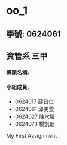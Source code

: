 # oo_1

## 學號: 0624061

## 資管系 三甲

#### 專題名稱: 

#### 小組成員:
* 0624017 薛日仁
* 0624061 邱美萱
* 0624027 陳水墻
* 0624073 楊凱勛

My First Assignment
